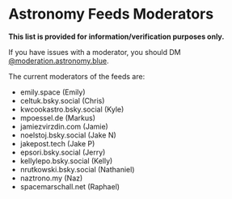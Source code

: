 # Astronomy Feeds Moderators

**This list is provided for information/verification purposes only.** 

If you have issues with a moderator, you should DM [@moderation.astronomy.blue](https://bsky.app/profile/moderation.astronomy.blue).

The current moderators of the feeds are:

* emily.space (Emily)
* celtuk.bsky.social (Chris)
* kwcookastro.bsky.social (Kyle)
* mpoessel.de (Markus)
* jamiezvirzdin.com (Jamie)
* noelstoj.bsky.social (Jake N)
* jakepost.tech (Jake P)
* epsori.bsky.social (Jerry)
* kellylepo.bsky.social (Kelly)
* nrutkowski.bsky.social (Nathaniel)
* naztrono.my (Naz)
* spacemarschall.net (Raphael)
